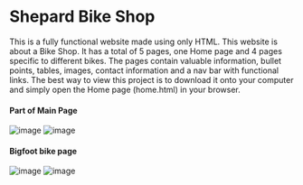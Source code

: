 # Shepard Bike Shop

This is a fully functional website made using only HTML. This website is about a Bike Shop. It has a total of 5 pages, one Home page and 4 pages specific to different bikes. The pages contain valuable information, bullet points, tables, images, contact information and a nav bar with functional links. The best way to view this project is to download it onto your computer and simply open the Home page (home.html) in your browser.

#### Part of Main Page
![image](https://user-images.githubusercontent.com/60160747/123182103-9903ea00-d443-11eb-82b6-054e1df7fd3a.png)
![image](https://user-images.githubusercontent.com/60160747/123182470-58f13700-d444-11eb-9a41-6f7fa912ff12.png)
#### Bigfoot bike page
![image](https://user-images.githubusercontent.com/60160747/123182603-a8376780-d444-11eb-8c5a-13aa381d73d0.png)
![image](https://user-images.githubusercontent.com/60160747/123182621-b2596600-d444-11eb-8329-7932ce75b309.png)


